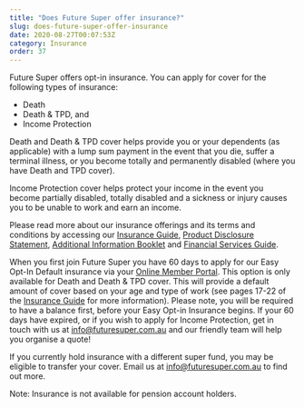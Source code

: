 ```yaml
---
title: "Does Future Super offer insurance?"
slug: does-future-super-offer-insurance
date: 2020-08-27T00:07:53Z
category: Insurance
order: 37
---
```


Future Super offers opt-in insurance. You can apply for cover for the following types of insurance: 

*   Death
*   Death & TPD, and
*   Income Protection

Death and Death & TPD cover helps provide you or your dependents (as applicable) with a lump sum payment in the event that you die, suffer a terminal illness, or you become totally and permanently disabled (where you have Death and TPD cover). 

Income Protection cover helps protect your income in the event you become partially disabled, totally disabled and a sickness or injury causes you to be unable to work and earn an income. 

Please read more about our insurance offerings and its terms and conditions by accessing our [Insurance Guide](https://www.futuresuper.com.au/insuranceguide), [Product Disclosure Statement](https://www.futuresuper.com.au/pds), [Additional Information Booklet](https://www.futuresuper.com.au/aib) and [Financial Services Guide](https://www.futuresuper.com.au/fsg).

When you first join Future Super you have 60 days to apply for our Easy Opt-In Default insurance via your [Online Member Portal](https://portal.myfuturesuper.com.au/member/login_1). This option is only available for Death and Death & TPD cover. This will provide a default amount of cover based on your age and type of work (see pages 17-22 of the [Insurance Guide](https://www.futuresuper.com.au/insuranceguide) for more information). Please note, you will be required to have a balance first, before your Easy Opt-in Insurance begins. If your 60 days have expired, or if you wish to apply for Income Protection, get in touch with us at [info@futuresuper.com.au](mailto:info@futuresuper.com.au) and our friendly team will help you organise a quote!  

If you currently hold insurance with a different super fund, you may be eligible to transfer your cover. Email us at [info@futuresuper.com.au](mailto:info@futuresuper.com.au) to find out more. 

Note: Insurance is not available for pension account holders.
